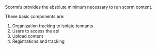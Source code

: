 Scormfu provides the absolute minimum necessary to run scorm content. 

These basic components are:
1) Organization tracking to isolate tennants
2) Users to access the api
3) Upload content
4) Registrations and tracking
